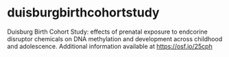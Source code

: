 # duisburgbirthcohortstudy
Duisburg Birth Cohort Study: effects of prenatal exposure to endcorine disruptor chemicals on DNA methylation and development across childhood and adolescence. Additional information available at https://osf.io/25cph
